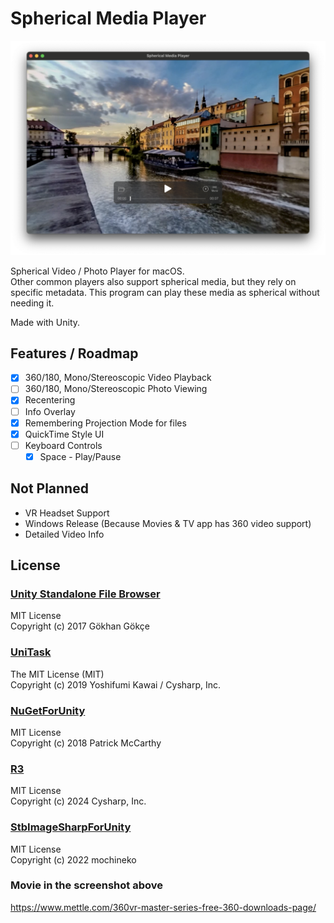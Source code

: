 # Spherical Media Player

![](./Docs/Screenshot.png)

Spherical Video / Photo Player for macOS.  
Other common players also support spherical media, but they rely on specific metadata. This program can play these media as spherical without needing it.

Made with Unity.

## Features / Roadmap

- [x] 360/180, Mono/Stereoscopic Video Playback
- [ ] 360/180, Mono/Stereoscopic Photo Viewing
- [x] Recentering
- [ ] Info Overlay
- [x] Remembering Projection Mode for files
- [x] QuickTime Style UI
- [ ] Keyboard Controls
    - [x] Space - Play/Pause

## Not Planned

- VR Headset Support
- Windows Release (Because Movies & TV app has 360 video support)
- Detailed Video Info

## License

### [Unity Standalone File Browser](https://github.com/gkngkc/UnityStandaloneFileBrowser)

MIT License  
Copyright (c) 2017 Gökhan Gökçe

### [UniTask](https://github.com/Cysharp/UniTask)

The MIT License (MIT)  
Copyright (c) 2019 Yoshifumi Kawai / Cysharp, Inc.

### [NuGetForUnity](https://github.com/GlitchEnzo/NuGetForUnity)

MIT License  
Copyright (c) 2018 Patrick McCarthy

### [R3](https://github.com/Cysharp/R3)

MIT License  
Copyright (c) 2024 Cysharp, Inc.

### [StbImageSharpForUnity](https://github.com/mochi-neko/StbImageSharpForUnity)

MIT License  
Copyright (c) 2022 mochineko

### Movie in the screenshot above

https://www.mettle.com/360vr-master-series-free-360-downloads-page/
